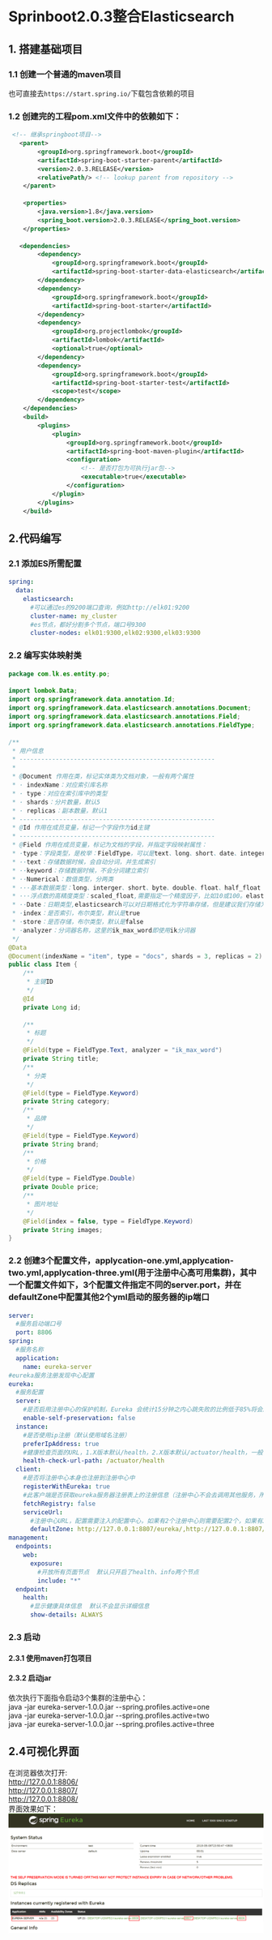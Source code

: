 # Sprinboot2.0.3整合Elasticsearch

## 1. 搭建基础项目

### 1.1 创建一个普通的maven项目
也可直接去``https://start.spring.io/``下载包含依赖的项目

### 1.2 创建完的工程pom.xml文件中的依赖如下：

```xml
 <!-- 继承springboot项目-->
   <parent>
        <groupId>org.springframework.boot</groupId>
        <artifactId>spring-boot-starter-parent</artifactId>
        <version>2.0.3.RELEASE</version>
        <relativePath/> <!-- lookup parent from repository -->
    </parent>

    <properties>
        <java.version>1.8</java.version>
        <spring_boot.version>2.0.3.RELEASE</spring_boot.version>
    </properties>

   <dependencies>
        <dependency>
            <groupId>org.springframework.boot</groupId>
            <artifactId>spring-boot-starter-data-elasticsearch</artifactId>
        </dependency>
        <dependency>
            <groupId>org.springframework.boot</groupId>
            <artifactId>spring-boot-starter</artifactId>
        </dependency>
        <dependency>
            <groupId>org.projectlombok</groupId>
            <artifactId>lombok</artifactId>
            <optional>true</optional>
        </dependency>
        <dependency>
            <groupId>org.springframework.boot</groupId>
            <artifactId>spring-boot-starter-test</artifactId>
            <scope>test</scope>
        </dependency>
    </dependencies>
    <build>
        <plugins>
            <plugin>
                <groupId>org.springframework.boot</groupId>
                <artifactId>spring-boot-maven-plugin</artifactId>
                <configuration>
                    <!-- 是否打包为可执行jar包-->
                    <executable>true</executable>
                </configuration>
            </plugin>
        </plugins>
    </build>
```

## 2.代码编写
### 2.1 添加ES所需配置
```yml
spring:
  data:
    elasticsearch:
      #可以通过es的9200端口查询，例如http://elk01:9200
      cluster-name: my_cluster
      #es节点，都好分割多个节点，端口号9300
      cluster-nodes: elk01:9300,elk02:9300,elk03:9300
```
### 2.2 编写实体映射类
```java
package com.lk.es.entity.po;

import lombok.Data;
import org.springframework.data.annotation.Id;
import org.springframework.data.elasticsearch.annotations.Document;
import org.springframework.data.elasticsearch.annotations.Field;
import org.springframework.data.elasticsearch.annotations.FieldType;

/**
 * 用户信息
 * ------------------------------------------------------
 *
 * @Document 作用在类，标记实体类为文档对象，一般有两个属性
 * · indexName：对应索引库名称
 * · type：对应在索引库中的类型
 * · shards：分片数量，默认5
 * · replicas：副本数量，默认1
 * ------------------------------------------------------
 * @Id 作用在成员变量，标记一个字段作为id主键
 * ------------------------------------------------------
 * @Field 作用在成员变量，标记为文档的字段，并指定字段映射属性：
 * ·type：字段类型，是枚举：FieldType，可以是text、long、short、date、integer、object等
 * ··text：存储数据时候，会自动分词，并生成索引
 * ··keyword：存储数据时候，不会分词建立索引
 * ··Numerical：数值类型，分两类
 * ···基本数据类型：long、interger、short、byte、double、float、half_float
 * ···浮点数的高精度类型：scaled_float,需要指定一个精度因子，比如10或100。elasticsearch会把真实值乘以这个因子后存储，取出时再还原
 * ··Date：日期类型,elasticsearch可以对日期格式化为字符串存储，但是建议我们存储为毫秒值，存储为long，节省空间
 * ·index：是否索引，布尔类型，默认是true
 * ·store：是否存储，布尔类型，默认是false
 * ·analyzer：分词器名称，这里的ik_max_word即使用ik分词器
 */
@Data
@Document(indexName = "item", type = "docs", shards = 3, replicas = 2)
public class Item {
    /**
     * 主键ID
     */
    @Id
    private Long id;

    /**
     * 标题
     */
    @Field(type = FieldType.Text, analyzer = "ik_max_word")
    private String title;
    /**
     * 分类
     */
    @Field(type = FieldType.Keyword)
    private String category;
    /**
     * 品牌
     */
    @Field(type = FieldType.Keyword)
    private String brand;
    /**
     * 价格
     */
    @Field(type = FieldType.Double)
    private Double price;
    /**
     * 图片地址
     */
    @Field(index = false, type = FieldType.Keyword)
    private String images;
}
```
### 2.2 创建3个配置文件，applycation-one.yml,applycation-two.yml,applycation-three.yml(用于注册中心高可用集群)，其中一个配置文件如下，3个配置文件指定不同的server.port，并在defaultZone中配置其他2个yml启动的服务器的ip端口
```yml
server:
  #服务启动端口号
  port: 8806
spring:
  #服务名称
  application:
    name: eureka-server
#eureka服务注册发现中心配置
eureka:
  #服务配置
  server:
    #是否启用注册中心的保护机制，Eureka 会统计15分钟之内心跳失败的比例低于85%将会触发保护机制，不剔除服务提供者，如果关闭服务注册中心将不可用的实例正确剔除
    enable-self-preservation: false
  instance:
    #是否使用ip注册（默认使用域名注册）
    preferIpAddress: true
    #健康检查页面的URL，1.X版本默认/health，2.X版本默认/actuator/health，一般不需要更改
    health-check-url-path: /actuator/health
  client:
    #是否将注册中心本身也注册到注册中心中
    registerWithEureka: true
    #此客户端是否获取eureka服务器注册表上的注册信息（注册中心不会去调用其他服务，所以不需要获取注册信息）
    fetchRegistry: false
    serviceUrl:
      #注册中心URL，配置需要注入的配置中心，如果有2个注册中心则需要配置2个，如果有3个，则只需要注入除自己的另外2个
      defaultZone: http://127.0.0.1:8807/eureka/,http://127.0.0.1:8807/eureka/
management:
  endpoints:
    web:
      exposure:
        #开放所有页面节点  默认只开启了health、info两个节点
        include: "*"
  endpoint:
    health:
      #显示健康具体信息  默认不会显示详细信息
      show-details: ALWAYS
```
### 2.3 启动
#### 2.3.1 使用maven打包项目
#### 2.3.2 启动jar
依次执行下面指令启动3个集群的注册中心：  
	java -jar eureka-server-1.0.0.jar --spring.profiles.active=one  
	java -jar eureka-server-1.0.0.jar --spring.profiles.active=two  
	java -jar eureka-server-1.0.0.jar --spring.profiles.active=three  
## 2.4可视化界面
在浏览器依次打开:  
http://127.0.0.1:8806/  
http://127.0.0.1:8807/  
http://127.0.0.1:8808/  
界面效果如下：
![](https://github.com/lk6678979/image/blob/master/spring-cloud/eureka-ui.png)  
	
